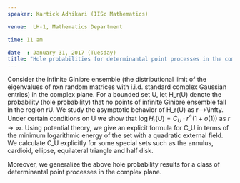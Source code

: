 ```yaml
---
speaker: Kartick Adhikari (IISc Mathematics)

venue:  LH-1, Mathematics Department

time: 11 am

date  : January 31, 2017 (Tuesday)
title: "Hole probabilities for determinantal point processes in the complex plane"
---
```

Consider the infinite Ginibre ensemble (the distributional limit of
the eigenvalues of nxn random matrices with i.i.d. standard complex
Gaussian entries) in the complex plane. For a bounded set U, let H_r(U) denote
the probability (hole probability) that no points of infinite Ginibre ensemble
fall in the region rU. We study the asymptotic
behavior of H_r(U) as r-->\infty. Under certain conditions on U
we show that $\log H_r(U)=C_U \cdot r^4 (1+o(1))$ as $r \to \infty$. Using
potential theory, we give an explicit formula for C_U in terms of the
minimum logarithmic energy of the set with a quadratic external field. We
calculate C_U explicitly for some special sets such as the annulus, cardioid,
ellipse, equilateral triangle and half disk.

Moreover, we generalize the above hole probability results for a class of
determinantal point processes in the complex plane.
